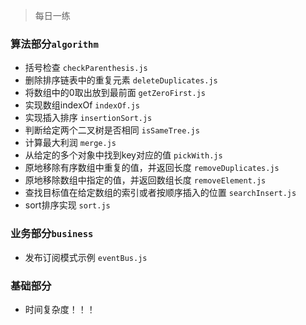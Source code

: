 > 每日一练

### 算法部分`algorithm`
* 括号检查 `checkParenthesis.js`
* 删除排序链表中的重复元素 `deleteDuplicates.js`
* 将数组中的0取出放到最前面 `getZeroFirst.js`
* 实现数组indexOf `indexOf.js`
* 实现插入排序 `insertionSort.js`
* 判断给定两个二叉树是否相同 `isSameTree.js`
* 计算最大利润 `merge.js`
* 从给定的多个对象中找到key对应的值 `pickWith.js`
* 原地移除有序数组中重复的值，并返回长度 `removeDuplicates.js`
* 原地移除数组中指定的值，并返回数组长度 `removeElement.js`
* 查找目标值在给定数组的索引或者按顺序插入的位置 `searchInsert.js`
* sort排序实现 `sort.js`

### 业务部分`business`
* 发布订阅模式示例 `eventBus.js`

### 基础部分
* 时间复杂度！！！